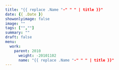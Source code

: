 ```yaml
---
title: "{{ replace .Name "-" " " | title }}"
date: {{ .Date }}
showonlyimage: false
image: ""
tags: ["",""]
summary: ""
draft: false
menu:
  work:
    parent: 2010
	  weight: -20101102
	  name: "{{ replace .Name "-" " " | title }}"
---
```

